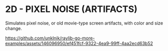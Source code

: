 
# 2D - PIXEL NOISE (ARTIFACTS)
Simulates pixel noise, or old movie-type screen artifacts, with color and size change. 

https://github.com/unklnik/raylib-go-more-examples/assets/146096950/ef451fcf-9322-4ea9-99ff-4aa2ecd63b52
